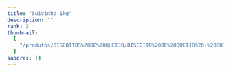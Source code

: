 ```yaml
---
title: "Suicinho 1kg"
description: ""
rank: 2
thumbnail:
  [
    "/produtos/BISCOITOS%20DE%20QUEIJO/BISCOITO%20DE%20QUEIJO%20-%20SUICINHO%201KG.png",
  ]
sabores: []
---
```

